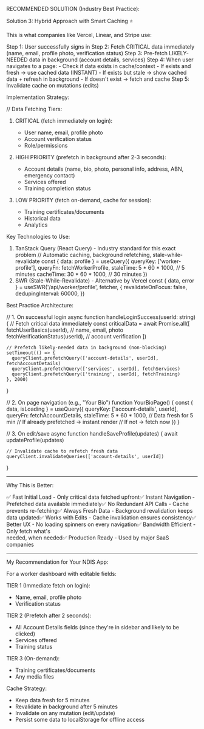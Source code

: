 RECOMMENDED SOLUTION (Industry Best Practice):

  Solution 3: Hybrid Approach with Smart Caching ⭐

  This is what companies like Vercel, Linear, and Stripe use:

  Step 1: User successfully signs in
  Step 2: Fetch CRITICAL data immediately (name, email, profile photo, verification status)
  Step 3: Pre-fetch LIKELY-NEEDED data in background (account details, services)
  Step 4: When user navigates to a page:
    - Check if data exists in cache/context
    - If exists and fresh → use cached data (INSTANT)
    - If exists but stale → show cached data + refresh in background
    - If doesn't exist → fetch and cache
  Step 5: Invalidate cache on mutations (edits)

  Implementation Strategy:

  // Data Fetching Tiers:
  1. CRITICAL (fetch immediately on login):
     - User name, email, profile photo
     - Account verification status
     - Role/permissions

  2. HIGH PRIORITY (prefetch in background after 2-3 seconds):
     - Account details (name, bio, photo, personal info, address, ABN, emergency contact)
     - Services offered
     - Training completion status

  3. LOW PRIORITY (fetch on-demand, cache for session):
     - Training certificates/documents
     - Historical data
     - Analytics

  Key Technologies to Use:

  1. TanStack Query (React Query) - Industry standard for this exact problem
  // Automatic caching, background refetching, stale-while-revalidate
  const { data: profile } = useQuery({
    queryKey: ['worker-profile'],
    queryFn: fetchWorkerProfile,
    staleTime: 5 * 60 * 1000, // 5 minutes
    cacheTime: 30 * 60 * 1000, // 30 minutes
  })
  2. SWR (Stale-While-Revalidate) - Alternative by Vercel
  const { data, error } = useSWR('/api/worker/profile', fetcher, {
    revalidateOnFocus: false,
    dedupingInterval: 60000,
  })

  Best Practice Architecture:

  // 1. On successful login
  async function handleLoginSuccess(userId: string) {
    // Fetch critical data immediately
    const criticalData = await Promise.all([
      fetchUserBasics(userId),        // name, email, photo
      fetchVerificationStatus(userId), // account verification
    ])

    // Prefetch likely-needed data in background (non-blocking)
    setTimeout(() => {
      queryClient.prefetchQuery(['account-details', userId], fetchAccountDetails)
      queryClient.prefetchQuery(['services', userId], fetchServices)
      queryClient.prefetchQuery(['training', userId], fetchTraining)
    }, 2000)
  }

  // 2. On page navigation (e.g., "Your Bio")
  function YourBioPage() {
    const { data, isLoading } = useQuery({
      queryKey: ['account-details', userId],
      queryFn: fetchAccountDetails,
      staleTime: 5 * 60 * 1000, // Data fresh for 5 min
      // If already prefetched → instant render
      // If not → fetch now
    })
  }

  // 3. On edit/save
  async function handleSaveProfile(updates) {
    await updateProfile(updates)

    // Invalidate cache to refetch fresh data
    queryClient.invalidateQueries(['account-details', userId])
  }

  ---
  Why This is Better:

  ✅ Fast Initial Load - Only critical data fetched upfront✅ Instant Navigation - Prefetched data available immediately✅ No Redundant API Calls - Cache prevents re-fetching✅ Always Fresh Data -
  Background revalidation keeps data updated✅ Works with Edits - Cache invalidation ensures consistency✅ Better UX - No loading spinners on every navigation✅ Bandwidth Efficient - Only fetch what's        
  needed, when needed✅ Production Ready - Used by major SaaS companies

  ---
  My Recommendation for Your NDIS App:

  For a worker dashboard with editable fields:

  TIER 1 (Immediate fetch on login):
  - Name, email, profile photo
  - Verification status

  TIER 2 (Prefetch after 2 seconds):
  - All Account Details fields (since they're in sidebar and likely to be clicked)
  - Services offered
  - Training status

  TIER 3 (On-demand):
  - Training certificates/documents
  - Any media files

  Cache Strategy:
  - Keep data fresh for 5 minutes
  - Revalidate in background after 5 minutes
  - Invalidate on any mutation (edit/update)
  - Persist some data to localStorage for offline access